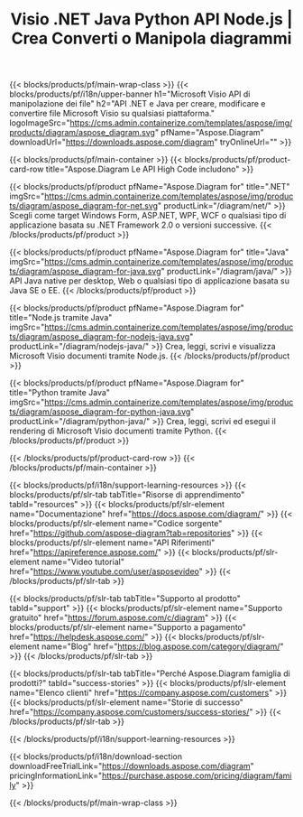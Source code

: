 ﻿---
title: Visio .NET Java Python API Node.js | Crea Converti o Manipola diagrammi 
weight: 10
url: /it/family
description: Diagram libreria per creare stampa di modifica aperta e convertire Visio file in .NET Java e Mono applicazioni senza Microsoft Visio installato
---
{{< blocks/products/pf/main-wrap-class >}}
{{< blocks/products/pf/i18n/upper-banner h1="Microsoft Visio API di manipolazione dei file" h2="API .NET e Java per creare, modificare e convertire file Microsoft Visio su qualsiasi piattaforma." logoImageSrc="https://cms.admin.containerize.com/templates/aspose/img/products/diagram/aspose_diagram.svg" pfName="Aspose.Diagram" downloadUrl="https://downloads.aspose.com/diagram" tryOnlineUrl="" >}}

{{< blocks/products/pf/main-container >}}
{{< blocks/products/pf/product-card-row title="Aspose.Diagram Le API High Code includono" >}}

{{< blocks/products/pf/product pfName="Aspose.Diagram for" title=".NET" imgSrc="https://cms.admin.containerize.com/templates/aspose/img/products/diagram/aspose_diagram-for-net.svg" productLink="/diagram/net/" >}}
Scegli come target Windows Form, ASP.NET, WPF, WCF o qualsiasi tipo di applicazione basata su .NET Framework 2.0 o versioni successive.
{{< /blocks/products/pf/product >}}

{{< blocks/products/pf/product pfName="Aspose.Diagram for" title="Java" imgSrc="https://cms.admin.containerize.com/templates/aspose/img/products/diagram/aspose_diagram-for-java.svg" productLink="/diagram/java/" >}}
API Java native per desktop, Web o qualsiasi tipo di applicazione basata su Java SE o EE.
{{< /blocks/products/pf/product >}}

{{< blocks/products/pf/product pfName="Aspose.Diagram for" title="Node.js tramite Java" imgSrc="https://cms.admin.containerize.com/templates/aspose/img/products/diagram/aspose_diagram-for-nodejs-java.svg" productLink="/diagram/nodejs-java/" >}}
Crea, leggi, scrivi e visualizza Microsoft Visio documenti tramite Node.js.
{{< /blocks/products/pf/product >}}

{{< blocks/products/pf/product pfName="Aspose.Diagram for" title="Python tramite Java" imgSrc="https://cms.admin.containerize.com/templates/aspose/img/products/diagram/aspose_diagram-for-python-java.svg" productLink="/diagram/python-java/" >}}
Crea, leggi, scrivi ed esegui il rendering di Microsoft Visio documenti tramite Python.
{{< /blocks/products/pf/product >}}

{{< /blocks/products/pf/product-card-row >}}
{{< /blocks/products/pf/main-container >}}

{{< blocks/products/pf/i18n/support-learning-resources >}}
{{< blocks/products/pf/slr-tab tabTitle="Risorse di apprendimento" tabId="resources" >}}
{{< blocks/products/pf/slr-element name="Documentazione" href="https://docs.aspose.com/diagram/" >}}
{{< blocks/products/pf/slr-element name="Codice sorgente" href="https://github.com/aspose-diagram?tab=repositories" >}}
{{< blocks/products/pf/slr-element name="API Riferimenti" href="https://apireference.aspose.com/" >}}
{{< blocks/products/pf/slr-element name="Video tutorial" href="https://www.youtube.com/user/asposevideo" >}}
{{< /blocks/products/pf/slr-tab >}}

{{< blocks/products/pf/slr-tab tabTitle="Supporto al prodotto" tabId="support" >}}
{{< blocks/products/pf/slr-element name="Supporto gratuito" href="https://forum.aspose.com/c/diagram" >}}
{{< blocks/products/pf/slr-element name="Supporto a pagamento" href="https://helpdesk.aspose.com/" >}}
{{< blocks/products/pf/slr-element name="Blog" href="https://blog.aspose.com/category/diagram/" >}}
{{< /blocks/products/pf/slr-tab >}}

{{< blocks/products/pf/slr-tab tabTitle="Perché Aspose.Diagram famiglia di prodotti?" tabId="success-stories" >}}
{{< blocks/products/pf/slr-element name="Elenco clienti" href="https://company.aspose.com/customers" >}}
{{< blocks/products/pf/slr-element name="Storie di successo" href="https://company.aspose.com/customers/success-stories/" >}}
{{< /blocks/products/pf/slr-tab >}}

{{< /blocks/products/pf/i18n/support-learning-resources >}}

{{< blocks/products/pf/i18n/download-section downloadFreeTrialLink="https://downloads.aspose.com/diagram" pricingInformationLink="https://purchase.aspose.com/pricing/diagram/family" >}}

{{< /blocks/products/pf/main-wrap-class >}}
